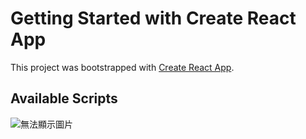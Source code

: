 # Getting Started with Create React App

This project was bootstrapped with [Create React App](https://github.com/facebook/create-react-app).

## Available Scripts

![無法顯示圖片](https://i.imgur.com/QSTi2F7.png)
